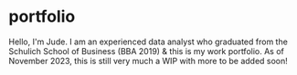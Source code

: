 # portfolio
Hello, I'm Jude. I am an experienced data analyst who graduated from the Schulich School of Business (BBA 2019) &amp; this is my work portfolio. As of November 2023, this is still very much a WIP with more to be added soon!
